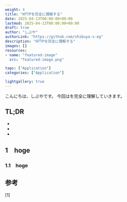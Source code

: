 ```yaml
---
weight: 4
title: "HTTPを完全に理解する"
date: 2025-04-13T00:00:00+09:00
lastmod: 2025-04-13T00:00:00+09:00
draft: true
author: "しぶや"
authorLink: "https://github.com/shibuya-s-eg"
description: "HTTPを完全に理解する"
images: []
resources:
- name: "featured-image"
  src: "featured-image.png"

tags: ["Application"]
categories: ["Application"]

lightgallery: true
---
```


<!--
Todo:
- TLDR

-->


こんにちは、しぶやです。
今回はを完全に理解していきます。


## TL;DR

*
*
*

## 1　hoge

### 1.1　hoge



## 参考

[1] []()
